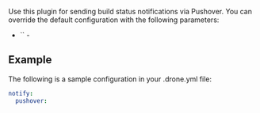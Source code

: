 Use this plugin for sending build status notifications via Pushover. You can
override the default configuration with the following parameters:

* `` -

## Example

The following is a sample configuration in your .drone.yml file:

```yaml
notify:
  pushover:
```
